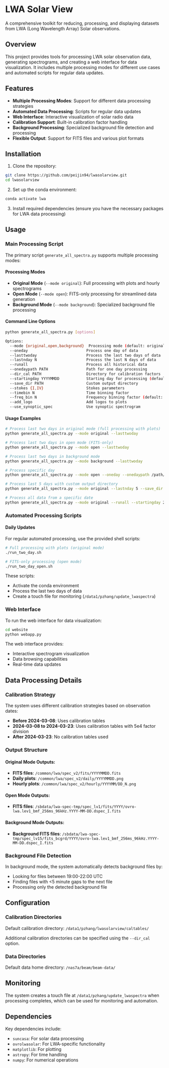 # LWA Solar View

A comprehensive toolkit for reducing, processing, and displaying datasets from LWA (Long Wavelength Array) Solar observations.

## Overview

This project provides tools for processing LWA solar observation data, generating spectrograms, and creating a web interface for data visualization. It includes multiple processing modes for different use cases and automated scripts for regular data updates.

## Features

- **Multiple Processing Modes**: Support for different data processing strategies
- **Automated Data Processing**: Scripts for regular data updates
- **Web Interface**: Interactive visualization of solar radio data
- **Calibration Support**: Built-in calibration factor handling
- **Background Processing**: Specialized background file detection and processing
- **Flexible Output**: Support for FITS files and various plot formats

## Installation

1. Clone the repository:
```bash
git clone https://github.com/peijin94/lwasolarview.git
cd lwasolarview
```

2. Set up the conda environment:
```bash
conda activate lwa
```

3. Install required dependencies (ensure you have the necessary packages for LWA data processing)

## Usage

### Main Processing Script

The primary script `generate_all_spectra.py` supports multiple processing modes:

#### Processing Modes

- **Original Mode** (`--mode original`): Full processing with plots and hourly spectrograms
- **Open Mode** (`--mode open`): FITS-only processing for streamlined data generation
- **Background Mode** (`--mode background`): Specialized background file processing

#### Command Line Options

```bash
python generate_all_spectra.py [options]

Options:
  --mode {original,open,background}  Processing mode (default: original)
  --oneday                          Process one day of data
  --lasttwoday                      Process the last two days of data
  --lastnday N                      Process the last N days of data
  --runall                          Process all historical data
  --onedaypath PATH                 Path for one day processing
  --dir_cal PATH                    Directory for calibration factors
  --startingday YYYYMMDD            Starting day for processing (default: 20231012)
  --save_dir PATH                   Custom output directory
  --stokes {I,IV}                   Stokes parameters
  --timebin N                       Time binning factor
  --freq_bin N                      Frequency binning factor (default: 4)
  --add_logo                        Add logos to plots
  --use_synoptic_spec               Use synoptic spectrogram
```

#### Usage Examples

```bash
# Process last two days in original mode (full processing with plots)
python generate_all_spectra.py --mode original --lasttwoday

# Process last two days in open mode (FITS-only)
python generate_all_spectra.py --mode open --lasttwoday

# Process last two days in background mode
python generate_all_spectra.py --mode background --lasttwoday

# Process specific day
python generate_all_spectra.py --mode open --oneday --onedaypath /path/to/data

# Process last 5 days with custom output directory
python generate_all_spectra.py --mode original --lastnday 5 --save_dir /custom/output

# Process all data from a specific date
python generate_all_spectra.py --mode original --runall --startingday 20240101
```

### Automated Processing Scripts

#### Daily Updates

For regular automated processing, use the provided shell scripts:

```bash
# Full processing with plots (original mode)
./run_two_day.sh

# FITS-only processing (open mode)
./run_two_day_open.sh
```

These scripts:
- Activate the conda environment
- Process the last two days of data
- Create a touch file for monitoring (`/data1/pzhang/update_lwaspectra`)

### Web Interface

To run the web interface for data visualization:

```bash
cd website
python webapp.py
```

The web interface provides:
- Interactive spectrogram visualization
- Data browsing capabilities
- Real-time data updates

## Data Processing Details

### Calibration Strategy

The system uses different calibration strategies based on observation dates:

- **Before 2024-03-08**: Uses calibration tables
- **2024-03-08 to 2024-03-23**: Uses calibration tables with 5e4 factor division
- **After 2024-03-23**: No calibration tables used

### Output Structure

#### Original Mode Outputs:
- **FITS files**: `/common/lwa/spec_v2/fits/YYYYMMDD.fits`
- **Daily plots**: `/common/lwa/spec_v2/daily/YYYYMMDD.png`
- **Hourly plots**: `/common/lwa/spec_v2/hourly/YYYYMM/DD_N.png`

#### Open Mode Outputs:
- **FITS files**: `/sbdata/lwa-spec-tmp/spec_lv1/fits/YYYY/ovro-lwa.lev1_bmf_256ms_96kHz.YYYY-MM-DD.dspec_I.fits`

#### Background Mode Outputs:
- **Background FITS files**: `/sbdata/lwa-spec-tmp/spec_lv15/fits_bcgrd/YYYY/ovro-lwa.lev1_bmf_256ms_96kHz.YYYY-MM-DD.dspec_I.fits`

### Background File Detection

In background mode, the system automatically detects background files by:
- Looking for files between 19:00-22:00 UTC
- Finding files with <5 minute gaps to the next file
- Processing only the detected background file

## Configuration

### Calibration Directories

Default calibration directory: `/data1/pzhang/lwasolarview/caltables/`

Additional calibration directories can be specified using the `--dir_cal` option.

### Data Directories

Default data home directory: `/nas7a/beam/beam-data/`

## Monitoring

The system creates a touch file at `/data1/pzhang/update_lwaspectra` when processing completes, which can be used for monitoring and automation.

## Dependencies

Key dependencies include:
- `suncasa`: For solar data processing
- `ovrolwasolar`: For LWA-specific functionality
- `matplotlib`: For plotting
- `astropy`: For time handling
- `numpy`: For numerical operations

